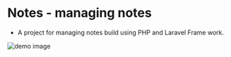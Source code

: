 # Notes - managing notes

- A project for managing notes build using PHP and Laravel Frame work.

![demo image](demo.png)